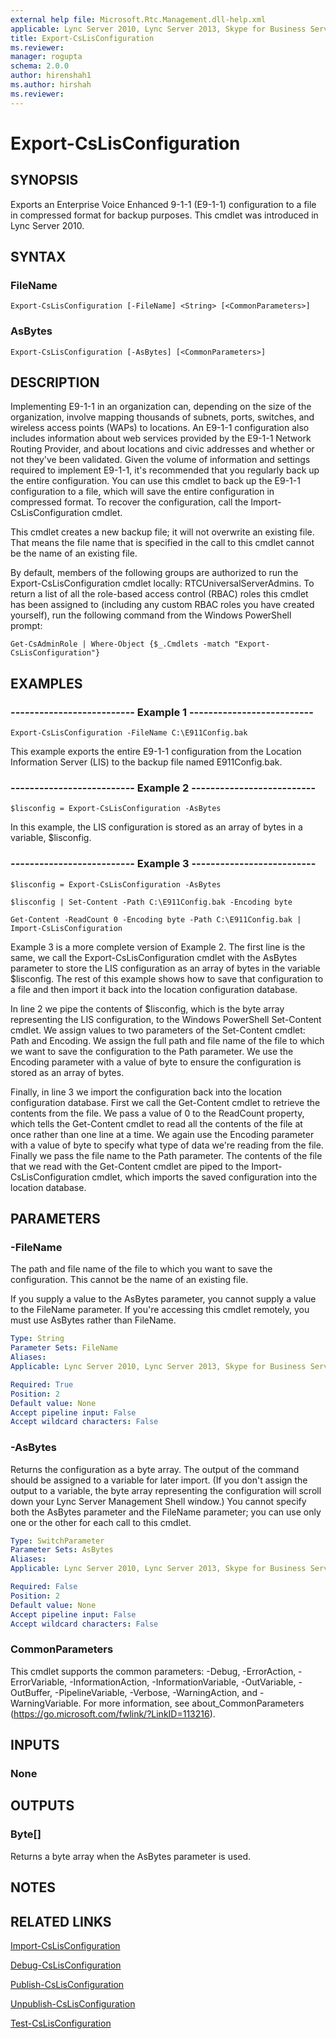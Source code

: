 ```yaml
---
external help file: Microsoft.Rtc.Management.dll-help.xml
applicable: Lync Server 2010, Lync Server 2013, Skype for Business Server 2015, Skype for Business Server 2019
title: Export-CsLisConfiguration
ms.reviewer: 
manager: rogupta
schema: 2.0.0
author: hirenshah1
ms.author: hirshah
ms.reviewer:
---
```


# Export-CsLisConfiguration

## SYNOPSIS
Exports an Enterprise Voice Enhanced 9-1-1 (E9-1-1) configuration to a file in compressed format for backup purposes.
This cmdlet was introduced in Lync Server 2010.


## SYNTAX

### FileName
```
Export-CsLisConfiguration [-FileName] <String> [<CommonParameters>]
```

### AsBytes
```
Export-CsLisConfiguration [-AsBytes] [<CommonParameters>]
```

## DESCRIPTION
Implementing E9-1-1 in an organization can, depending on the size of the organization, involve mapping thousands of subnets, ports, switches, and wireless access points (WAPs) to locations.
An E9-1-1 configuration also includes information about web services provided by the E9-1-1 Network Routing Provider, and about locations and civic addresses and whether or not they've been validated.
Given the volume of information and settings required to implement E9-1-1, it's recommended that you regularly back up the entire configuration.
You can use this cmdlet to back up the E9-1-1 configuration to a file, which will save the entire configuration in compressed format.
To recover the configuration, call the Import-CsLisConfiguration cmdlet.

This cmdlet creates a new backup file; it will not overwrite an existing file.
That means the file name that is specified in the call to this cmdlet cannot be the name of an existing file.

By default, members of the following groups are authorized to run the Export-CsLisConfiguration cmdlet locally: RTCUniversalServerAdmins.
To return a list of all the role-based access control (RBAC) roles this cmdlet has been assigned to (including any custom RBAC roles you have created yourself), run the following command from the Windows PowerShell prompt:

`Get-CsAdminRole | Where-Object {$_.Cmdlets -match "Export-CsLisConfiguration"}`


## EXAMPLES

### -------------------------- Example 1 --------------------------
```
Export-CsLisConfiguration -FileName C:\E911Config.bak
```

This example exports the entire E9-1-1 configuration from the Location Information Server (LIS) to the backup file named E911Config.bak.

### -------------------------- Example 2 --------------------------
```
$lisconfig = Export-CsLisConfiguration -AsBytes
```

In this example, the LIS configuration is stored as an array of bytes in a variable, $lisconfig.

### -------------------------- Example 3 --------------------------
```
$lisconfig = Export-CsLisConfiguration -AsBytes

$lisconfig | Set-Content -Path C:\E911Config.bak -Encoding byte

Get-Content -ReadCount 0 -Encoding byte -Path C:\E911Config.bak | Import-CsLisConfiguration
```

Example 3 is a more complete version of Example 2.
The first line is the same, we call the Export-CsLisConfiguration cmdlet with the AsBytes parameter to store the LIS configuration as an array of bytes in the variable $lisconfig.
The rest of this example shows how to save that configuration to a file and then import it back into the location configuration database.

In line 2 we pipe the contents of $lisconfig, which is the byte array representing the LIS configuration, to the Windows PowerShell Set-Content cmdlet.
We assign values to two parameters of the Set-Content cmdlet: Path and Encoding.
We assign the full path and file name of the file to which we want to save the configuration to the Path parameter.
We use the Encoding parameter with a value of byte to ensure the configuration is stored as an array of bytes.

Finally, in line 3 we import the configuration back into the location configuration database.
First we call the Get-Content cmdlet to retrieve the contents from the file.
We pass a value of 0 to the ReadCount property, which tells the Get-Content cmdlet to read all the contents of the file at once rather than one line at a time.
We again use the Encoding parameter with a value of byte to specify what type of data we're reading from the file.
Finally we pass the file name to the Path parameter.
The contents of the file that we read with the Get-Content cmdlet are piped to the Import-CsLisConfiguration cmdlet, which imports the saved configuration into the location database.


## PARAMETERS

### -FileName
The path and file name of the file to which you want to save the configuration.
This cannot be the name of an existing file.

If you supply a value to the AsBytes parameter, you cannot supply a value to the FileName parameter.
If you're accessing this cmdlet remotely, you must use AsBytes rather than FileName.

```yaml
Type: String
Parameter Sets: FileName
Aliases: 
Applicable: Lync Server 2010, Lync Server 2013, Skype for Business Server 2015, Skype for Business Server 2019

Required: True
Position: 2
Default value: None
Accept pipeline input: False
Accept wildcard characters: False
```

### -AsBytes
Returns the configuration as a byte array.
The output of the command should be assigned to a variable for later import.
(If you don't assign the output to a variable, the byte array representing the configuration will scroll down your Lync Server Management Shell window.) You cannot specify both the AsBytes parameter and the FileName parameter; you can use only one or the other for each call to this cmdlet.

```yaml
Type: SwitchParameter
Parameter Sets: AsBytes
Aliases: 
Applicable: Lync Server 2010, Lync Server 2013, Skype for Business Server 2015, Skype for Business Server 2019

Required: False
Position: 2
Default value: None
Accept pipeline input: False
Accept wildcard characters: False
```

### CommonParameters
This cmdlet supports the common parameters: -Debug, -ErrorAction, -ErrorVariable, -InformationAction, -InformationVariable, -OutVariable, -OutBuffer, -PipelineVariable, -Verbose, -WarningAction, and -WarningVariable. For more information, see about_CommonParameters (https://go.microsoft.com/fwlink/?LinkID=113216).

## INPUTS

### None


## OUTPUTS

### Byte[]
Returns a byte array when the AsBytes parameter is used.


## NOTES


## RELATED LINKS

[Import-CsLisConfiguration](Import-CsLisConfiguration.md)

[Debug-CsLisConfiguration](Debug-CsLisConfiguration.md)

[Publish-CsLisConfiguration](Publish-CsLisConfiguration.md)

[Unpublish-CsLisConfiguration](Unpublish-CsLisConfiguration.md)

[Test-CsLisConfiguration](Test-CsLisConfiguration.md)

